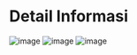 # Detail Informasi

![image](https://user-images.githubusercontent.com/62453385/151693651-6f6e263c-be1b-41cc-88cb-2e53a12305b6.png)
![image](https://user-images.githubusercontent.com/62453385/151693668-c9a1d5d2-b969-432c-935a-aefee8e784a1.png)
![image](https://user-images.githubusercontent.com/62453385/151693684-78279b41-6392-420b-9f54-46620cb0b8a3.png)
